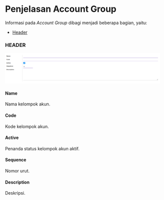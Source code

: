 # Penjelasan Account Group

Informasi pada *Account Group* dibagi menjadi beberapa bagian, yaitu:

* [Header](#bagian-header)

### <a name="bagian-header">HEADER</a>

![](../../../img/account-group/bagian-header.png)

#### <a name="field-name">Name</a>

Nama kelompok akun.

#### <a name="field-code">Code</a>

Kode kelompok akun.

#### <a name="field-active">Active</a>

Penanda status kelompok akun aktif.

#### <a name="field-sequence">Sequence</a>

Nomor urut.

#### <a name="field-description">Description</a>

Deskripsi.
